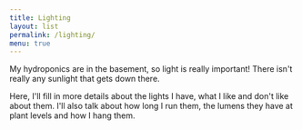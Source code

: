 ```yaml
---
title: Lighting
layout: list
permalink: /lighting/
menu: true
---
```

My hydroponics are in the basement, so light is really important! There isn't really any sunlight that gets down there. 

Here, I'll fill in more details about the lights I have, what I like and don't like about them. I'll also talk about how long I run them, the lumens they have at plant levels and how I hang them.
